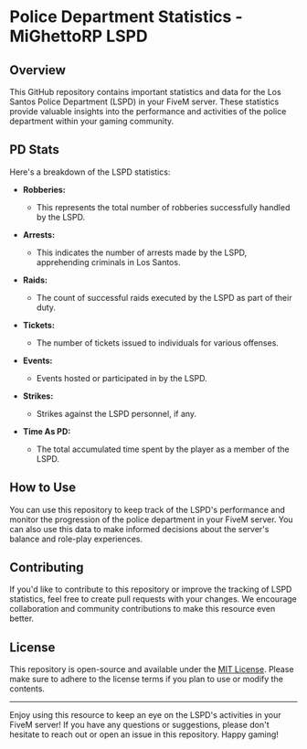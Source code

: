 # Police Department Statistics - MiGhettoRP LSPD

## Overview

This GitHub repository contains important statistics and data for the Los Santos Police Department (LSPD) in your FiveM server. These statistics provide valuable insights into the performance and activities of the police department within your gaming community.

## PD Stats

Here's a breakdown of the LSPD statistics:

- **Robberies:**
  - This represents the total number of robberies successfully handled by the LSPD.

- **Arrests:**
  - This indicates the number of arrests made by the LSPD, apprehending criminals in Los Santos.

- **Raids:**
  - The count of successful raids executed by the LSPD as part of their duty.

- **Tickets:**
  - The number of tickets issued to individuals for various offenses.

- **Events:**
  - Events hosted or participated in by the LSPD.

- **Strikes:**
  - Strikes against the LSPD personnel, if any.

- **Time As PD:**
  - The total accumulated time spent by the player as a member of the LSPD.

## How to Use

You can use this repository to keep track of the LSPD's performance and monitor the progression of the police department in your FiveM server. You can also use this data to make informed decisions about the server's balance and role-play experiences.

## Contributing

If you'd like to contribute to this repository or improve the tracking of LSPD statistics, feel free to create pull requests with your changes. We encourage collaboration and community contributions to make this resource even better.

## License

This repository is open-source and available under the [MIT License](LICENSE). Please make sure to adhere to the license terms if you plan to use or modify the contents.

---

Enjoy using this resource to keep an eye on the LSPD's activities in your FiveM server! If you have any questions or suggestions, please don't hesitate to reach out or open an issue in this repository. Happy gaming!
